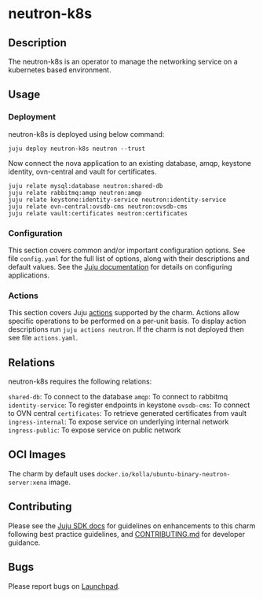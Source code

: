 # neutron-k8s

## Description

The neutron-k8s is an operator to manage the networking service
on a kubernetes based environment.

## Usage

### Deployment

neutron-k8s is deployed using below command:

    juju deploy neutron-k8s neutron --trust

Now connect the nova application to an existing database,
amqp, keystone identity, ovn-central and vault for certificates.

    juju relate mysql:database neutron:shared-db
    juju relate rabbitmq:amqp neutron:amqp
    juju relate keystone:identity-service neutron:identity-service
    juju relate ovn-central:ovsdb-cms neutron:ovsdb-cms
    juju relate vault:certificates neutron:certificates

### Configuration

This section covers common and/or important configuration options. See file
`config.yaml` for the full list of options, along with their descriptions and
default values. See the [Juju documentation][juju-docs-config-apps] for details
on configuring applications.

### Actions

This section covers Juju [actions][juju-docs-actions] supported by the charm.
Actions allow specific operations to be performed on a per-unit basis. To
display action descriptions run `juju actions neutron`. If the charm is not
deployed then see file `actions.yaml`.

## Relations

neutron-k8s requires the following relations:

`shared-db`: To connect to the database
`amqp`: To connect to rabbitmq
`identity-service`: To register endpoints in keystone
`ovsdb-cms`: To connect to OVN central
`certificates`: To retrieve generated certificates from vault 
`ingress-internal`: To expose service on underlying internal network
`ingress-public`: To expose service on public network

## OCI Images

The charm by default uses `docker.io/kolla/ubuntu-binary-neutron-server:xena` image.

## Contributing

Please see the [Juju SDK docs](https://juju.is/docs/sdk) for guidelines
on enhancements to this charm following best practice guidelines, and
[CONTRIBUTING.md](contributors-guide) for developer guidance.

## Bugs

Please report bugs on [Launchpad][lp-bugs-charm-neutron-k8s].

<!-- LINKS -->

[contributors-guide]: https://github.com/openstack-charmers/charm-neutron-operator/blob/main/CONTRIBUTING.md
[juju-docs-actions]: https://jaas.ai/docs/actions
[juju-docs-config-apps]: https://juju.is/docs/configuring-applications
[lp-bugs-charm-neutron-k8s]: https://bugs.launchpad.net/charm-neutron-k8s/+filebug
